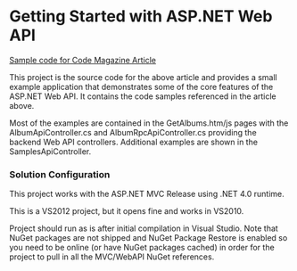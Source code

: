# Getting Started with ASP.NET Web API
[Sample code for Code Magazine Article](http://www.west-wind.com/weblog/posts/2012/Aug/21/An-Introduction-to-ASPNET-Web-API)

This project is the source code for the above article and provides a small example application that demonstrates some of the core features of the ASP.NET Web API. It contains the code samples referenced in the article above.

Most of the examples are contained in the GetAlbums.htm/js pages with the AlbumApiController.cs and AlbumRpcApiController.cs providing the backend Web API controllers. Additional examples are shown
in the SamplesApiController.

### Solution Configuration
This project works with the ASP.NET MVC Release using .NET 4.0 runtime. 

This is a VS2012 project, but it opens fine and works in VS2010.

Project should run as is after initial compilation in Visual Studio. Note
that NuGet packages are not shipped and NuGet Package Restore is enabled
so you need to be online (or have NuGet packages cached) in order for
the project to pull in all the MVC/WebAPI NuGet references.
